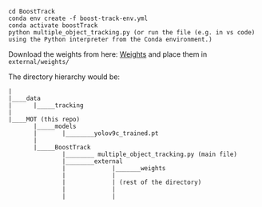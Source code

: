 ```
cd BoostTrack
conda env create -f boost-track-env.yml
conda activate boostTrack
python multiple_object_tracking.py (or run the file (e.g. in vs code) using the Python interpreter from the Conda environment.)
```

Download the weights from here: [Weights](https://drive.google.com/drive/folders/15hZcR4bW_Z9hEaXXjeWhQl_jwRKllauG)
and place them in `external/weights/`

The directory hierarchy would be:
```
|
|____data 
|      |_____tracking
|
|____MOT (this repo)
       |_____models
       |       |________yolov9c_trained.pt
       |
       |_____BoostTrack
               |________ multiple_object_tracking.py (main file)
               |________external
               |             |_______weights
               |             |
               |             | (rest of the directory)
               |             |
               |             |
```

